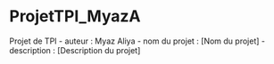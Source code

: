 # ProjetTPI_MyazA
Projet de TPI - auteur : Myaz Aliya - nom du projet : [Nom du projet] - description : [Description du projet]
